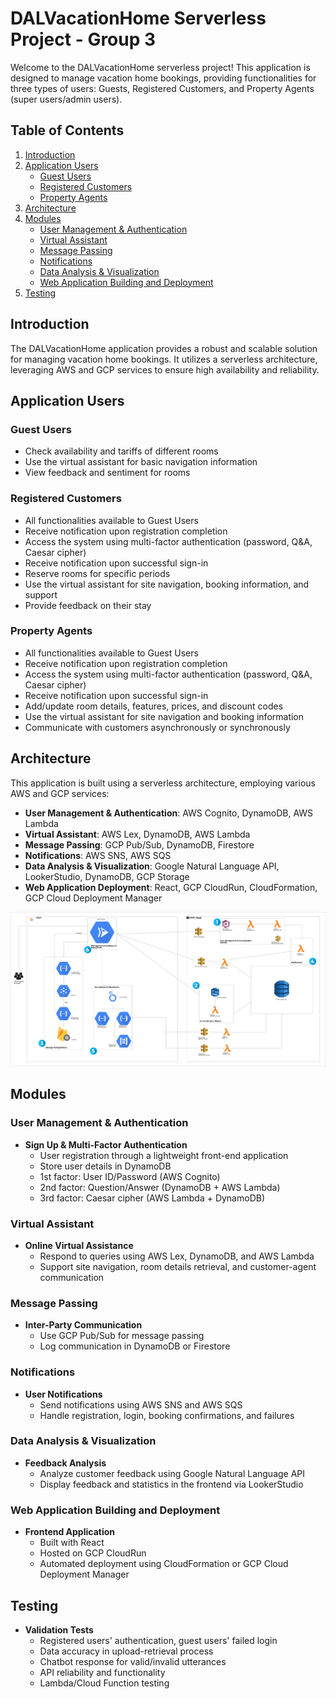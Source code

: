 # DALVacationHome Serverless Project - Group 3

Welcome to the DALVacationHome serverless project! This application is designed to manage vacation home bookings, providing functionalities for three types of users: Guests, Registered Customers, and Property Agents (super users/admin users).

## Table of Contents

1. [Introduction](#introduction)
2. [Application Users](#application-users)
    - [Guest Users](#guest-users)
    - [Registered Customers](#registered-customers)
    - [Property Agents](#property-agents)
3. [Architecture](#architecture)
4. [Modules](#modules)
    - [User Management & Authentication](#user-management--authentication)
    - [Virtual Assistant](#virtual-assistant)
    - [Message Passing](#message-passing)
    - [Notifications](#notifications)
    - [Data Analysis & Visualization](#data-analysis--visualization)
    - [Web Application Building and Deployment](#web-application-building-and-deployment)
5. [Testing](#testing)

## Introduction

The DALVacationHome application provides a robust and scalable solution for managing vacation home bookings. It utilizes a serverless architecture, leveraging AWS and GCP services to ensure high availability and reliability.

## Application Users

### Guest Users

- Check availability and tariffs of different rooms
- Use the virtual assistant for basic navigation information
- View feedback and sentiment for rooms

### Registered Customers

- All functionalities available to Guest Users
- Receive notification upon registration completion
- Access the system using multi-factor authentication (password, Q&A, Caesar cipher)
- Receive notification upon successful sign-in
- Reserve rooms for specific periods
- Use the virtual assistant for site navigation, booking information, and support
- Provide feedback on their stay

### Property Agents

- All functionalities available to Guest Users
- Receive notification upon registration completion
- Access the system using multi-factor authentication (password, Q&A, Caesar cipher)
- Receive notification upon successful sign-in
- Add/update room details, features, prices, and discount codes
- Use the virtual assistant for site navigation and booking information
- Communicate with customers asynchronously or synchronously

## Architecture

This application is built using a serverless architecture, employing various AWS and GCP services:

- **User Management & Authentication**: AWS Cognito, DynamoDB, AWS Lambda
- **Virtual Assistant**: AWS Lex, DynamoDB, AWS Lambda
- **Message Passing**: GCP Pub/Sub, DynamoDB, Firestore
- **Notifications**: AWS SNS, AWS SQS
- **Data Analysis & Visualization**: Google Natural Language API, LookerStudio, DynamoDB, GCP Storage
- **Web Application Deployment**: React, GCP CloudRun, CloudFormation, GCP Cloud Deployment Manager

![system architecture](SystemArchitecture.png "System Architecture")

## Modules

### User Management & Authentication

- **Sign Up & Multi-Factor Authentication**
    - User registration through a lightweight front-end application
    - Store user details in DynamoDB
    - 1st factor: User ID/Password (AWS Cognito)
    - 2nd factor: Question/Answer (DynamoDB + AWS Lambda)
    - 3rd factor: Caesar cipher (AWS Lambda + DynamoDB)

### Virtual Assistant

- **Online Virtual Assistance**
    - Respond to queries using AWS Lex, DynamoDB, and AWS Lambda
    - Support site navigation, room details retrieval, and customer-agent communication

### Message Passing

- **Inter-Party Communication**
    - Use GCP Pub/Sub for message passing
    - Log communication in DynamoDB or Firestore

### Notifications

- **User Notifications**
    - Send notifications using AWS SNS and AWS SQS
    - Handle registration, login, booking confirmations, and failures

### Data Analysis & Visualization

- **Feedback Analysis**
    - Analyze customer feedback using Google Natural Language API
    - Display feedback and statistics in the frontend via LookerStudio

### Web Application Building and Deployment

- **Frontend Application**
    - Built with React
    - Hosted on GCP CloudRun
    - Automated deployment using CloudFormation or GCP Cloud Deployment Manager

## Testing

- **Validation Tests**
    - Registered users' authentication, guest users' failed login
    - Data accuracy in upload-retrieval process
    - Chatbot response for valid/invalid utterances
    - API reliability and functionality
    - Lambda/Cloud Function testing

